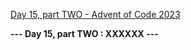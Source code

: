 [Day 15, part TWO - Advent of Code 2023](https://adventofcode.com/2023/day/15)

**--- Day 15, part TWO : XXXXXX ---**


